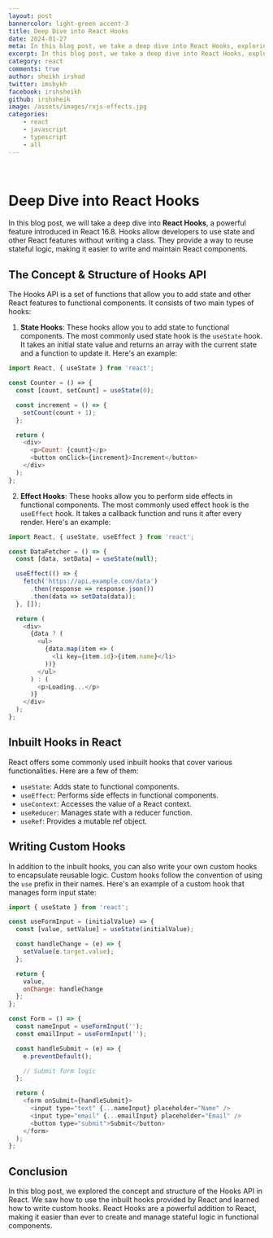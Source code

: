 ```yaml
---
layout: post
bannercolor: light-green accent-3
title: Deep Dive into React Hooks
date: 2024-01-27
meta: In this blog post, we take a deep dive into React Hooks, exploring the concept and structure of the Hooks API. We examine all the inbuilt hooks in React and learn how to write custom hooks. Follow along as we provide various scenarios with code examples.
excerpt: In this blog post, we take a deep dive into React Hooks, exploring the concept and structure of the Hooks API. We examine all the inbuilt hooks in React and learn how to write custom hooks. Follow along as we provide various scenarios with code examples.
category: react
comments: true
author: sheikh irshad
twitter: imshykh
facebook: irshsheikh
github: irshsheik
image: /assets/images/rxjs-effects.jpg
categories:
    - react
    - javascript
    - typescript
    - all
---
```

 &nbsp;
# Deep Dive into React Hooks

In this blog post, we will take a deep dive into **React Hooks**, a powerful feature introduced in React 16.8. Hooks allow developers to use state and other React features without writing a class. They provide a way to reuse stateful logic, making it easier to write and maintain React components.

## The Concept & Structure of Hooks API

The Hooks API is a set of functions that allow you to add state and other React features to functional components. It consists of two main types of hooks:

1. **State Hooks**: These hooks allow you to add state to functional components. The most commonly used state hook is the `useState` hook. It takes an initial state value and returns an array with the current state and a function to update it. Here's an example:

```javascript
import React, { useState } from 'react';

const Counter = () => {
  const [count, setCount] = useState(0);

  const increment = () => {
    setCount(count + 1);
  };

  return (
    <div>
      <p>Count: {count}</p>
      <button onClick={increment}>Increment</button>
    </div>
  );
};
```

2. **Effect Hooks**: These hooks allow you to perform side effects in functional components. The most commonly used effect hook is the `useEffect` hook. It takes a callback function and runs it after every render. Here's an example:

```javascript
import React, { useState, useEffect } from 'react';

const DataFetcher = () => {
  const [data, setData] = useState(null);

  useEffect(() => {
    fetch('https://api.example.com/data')
      .then(response => response.json())
      .then(data => setData(data));
  }, []);

  return (
    <div>
      {data ? (
        <ul>
          {data.map(item => (
            <li key={item.id}>{item.name}</li>
          ))}
        </ul>
      ) : (
        <p>Loading...</p>
      )}
    </div>
  );
};
```

## Inbuilt Hooks in React

React offers some commonly used inbuilt hooks that cover various functionalities. Here are a few of them:

- `useState`: Adds state to functional components.
- `useEffect`: Performs side effects in functional components.
- `useContext`: Accesses the value of a React context.
- `useReducer`: Manages state with a reducer function.
- `useRef`: Provides a mutable ref object.

## Writing Custom Hooks

In addition to the inbuilt hooks, you can also write your own custom hooks to encapsulate reusable logic. Custom hooks follow the convention of using the `use` prefix in their names. Here's an example of a custom hook that manages form input state:

```javascript
import { useState } from 'react';

const useFormInput = (initialValue) => {
  const [value, setValue] = useState(initialValue);

  const handleChange = (e) => {
    setValue(e.target.value);
  };

  return {
    value,
    onChange: handleChange
  };
};

const Form = () => {
  const nameInput = useFormInput('');
  const emailInput = useFormInput('');

  const handleSubmit = (e) => {
    e.preventDefault();

    // Submit form logic
  };

  return (
    <form onSubmit={handleSubmit}>
      <input type="text" {...nameInput} placeholder="Name" />
      <input type="email" {...emailInput} placeholder="Email" />
      <button type="submit">Submit</button>
    </form>
  );
};
```

## Conclusion

In this blog post, we explored the concept and structure of the Hooks API in React. We saw how to use the inbuilt hooks provided by React and learned how to write custom hooks. React Hooks are a powerful addition to React, making it easier than ever to create and manage stateful logic in functional components.
